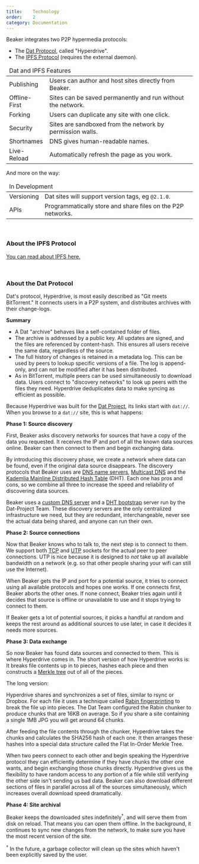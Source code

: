 ```yaml
---
title:    Technology
order:    2
category: Documentation
---
```


Beaker integrates two P2P hypermedia protocols:

 - The [Dat Protocol](http://dat-data.com), called "Hyperdrive".
 - The [IPFS Protocol](https://ipfs.io) (requires the external daemon).

<table class="doc-table bold-headings">
  <thead>
    <tr><td colspan="2">Dat and IPFS Features</td></tr>
  </thead>
  <tbody>
    <tr><td>Publishing</td><td>Users can author and host sites directly from Beaker.</td></tr>
    <tr><td>Offline-First</td><td>Sites can be saved permanently and run without the network.</td></tr>
    <tr><td>Forking</td><td>Users can duplicate any site with one click.</td></tr>
    <tr><td>Security</td><td>Sites are sandboxed from the network by permission walls.</td></tr>
    <tr><td>Shortnames</td><td>DNS gives human-readable names.</td></tr>
    <tr><td>Live-Reload</td><td>Automatically refresh the page as you work.</td></tr>
  </tbody>
</table>

And more on the way:

<table class="doc-table bold-headings">
  <thead>
    <tr><td colspan="2">In Development</td></tr>
  </thead>
  <tbody>
    <tr><td>Versioning</td><td>Dat sites will support version tags, eg <code>@2.1.0</code>.</td></tr>
    <tr><td>APIs</td><td>Programmatically store and share files on the P2P networks.</td></tr>
  </tbody>
</table>

<br>

<h3>About the IPFS Protocol</h3>

[You can read about IPFS here.](https://ipfs.io/#how)

<br>

<h3>About the Dat Protocol</h3>

Dat's protocol, Hyperdrive, is most easily described as "Git meets BitTorrent."
It connects users in a P2P system, and distributes archives with their change-logs.

**Summary**

 - A Dat "archive" behaves like a self-contained folder of files.
 - The archive is addressed by a public key. All updates are signed, and the files are referenced by content-hash. This ensures all users receive the same data, regardless of the source.
 - The full history of changes is retained in a metadata log. This can be used by peers to lookup specific versions of a file. The log is append-only, and can not be modified after it has been distributed.
 - As in BitTorrent, multiple peers can be used simultaneously to download data. Users connect to "discovery networks" to look up peers with the files they need. Hyperdrive deduplicates data to make syncing as efficient as possible.

Because Hyperdrive was built for the [Dat Project](http://dat-data.com), its links start with `dat://`.
When you browse to a `dat://` site, this is what happens:

**Phase 1: Source discovery**

First, Beaker asks discovery networks for sources that have a copy of the data you requested.
It receives the IP and port of all the known data sources online. 
Beaker can then connect to them and begin exchanging data.

By introducing this discovery phase, we create a network where data can be found, even if the original data source disappears.
The discovery protocols that Beaker uses are <a href="https://en.wikipedia.org/wiki/Name_server">DNS name servers</a>, <a href="https://en.wikipedia.org/wiki/Multicast_DNS">Multicast DNS</a> and the <a href="https://en.wikipedia.org/wiki/Mainline_DHT">Kademlia Mainline Distributed Hash Table</a> (DHT).
Each one has pros and cons, so we combine all three to increase the speed and reliability of discovering data sources.

Beaker uses a <a
href="https://www.npmjs.com/package/dns-discovery">custom DNS
server</a> and a <a
href="https://github.com/bittorrent/bootstrap-dht">DHT bootstrap</a>
server run by the Dat-Project Team.
These discovery servers are the only centralized infrastructure we need, but they are redundant, interchangeable, never see the actual data being shared, and anyone can run their own.

**Phase 2: Source connections**

Now that Beaker knows who to talk to, the next step is to connect to them.
We support both <a href="https://en.wikipedia.org/wiki/Transmission_Control_Protocol">TCP</a> and <a href="https://en.wikipedia.org/wiki/Micro_Transport_Protocol">UTP</a> sockets for the actual peer to peer connections.
UTP is nice because it is designed to <em>not</em> take up all available bandwidth on a network (e.g. so that other people sharing your wifi can still use the Internet).

When Beaker gets the IP and port for a potential source, it tries to connect using all available protocols and hopes one works.
If one connects first, Beaker aborts the other ones.
If none connect, Beaker tries again until it decides that source is offline or unavailable to use and it stops trying to connect to them.

If Beaker gets a lot of potential sources, it picks a handful at random and keeps the rest around as additional sources to use later, in case it decides it needs more sources.

**Phase 3: Data exchange**

So now Beaker has found data sources and connected to them.
This is where Hyperdrive comes in.
The short version of how Hyperdrive works is: It breaks file contents up in to pieces, hashes each piece and then constructs a <a href="https://en.wikipedia.org/wiki/Merkle_tree">Merkle tree</a> out of all of the pieces.

The long version:

Hyperdrive shares and synchronizes a set of files, similar to rsync or Dropbox.
For each file it uses a technique called [Rabin fingerprinting](https://en.wikipedia.org/wiki/Rabin_fingerprint) to break the file up into pieces.
The Dat Team configured the Rabin chunker to produce chunks that are 16KB on average.
So if you share a site containing a single 1MB JPG you will get around 64 chunks.

After feeding the file contents through the chunker, Hyperdrive takes the chunks and calculates the SHA256 hash of each one.
It then arranges these hashes into a special data structure called the Flat In-Order Merkle Tree.

When two peers connect to each other and begin speaking the Hyperdrive protocol they can efficiently determine if they have chunks the other one wants, and begin exchanging those chunks directly.
Hyperdrive gives us the flexibility to have random access to any portion of a file while still verifying the other side isn't sending us bad data.
Beaker can also download different sections of files in parallel across all of the sources simultaneously, which increases overall download speed dramatically.

**Phase 4: Site archival**

Beaker keeps the downloaded sites indefinitely<sup>&dagger;</sup>, and will serve them from disk on reload.
That means you can open them offline.
In the background, it continues to sync new changes from the network, to make sure you have the most recent version of the site.

<sup>&dagger;</sup> In the future, a garbage collector will clean up the sites which haven't been explicitly saved by the user.
